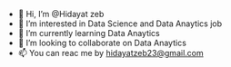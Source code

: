 - 👋 Hi, I’m @Hidayat zeb
- 👀 I’m interested in Data Science and Data Anaytics job
- 🌱 I’m currently learning Data Anaytics
- 💞️ I’m looking to collaborate on Data Anaytics
- 📫 You can reac me by hidayatzeb23@gmail.com

<!---
hidayatzeb/hidayatzeb is a ✨ special ✨ repository because its `README.md` (this file) appears on your GitHub profile.
You can click the Preview link to take a look at your changes.
--->
